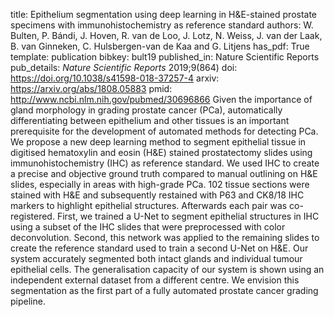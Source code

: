 title: Epithelium segmentation using deep learning in H&E-stained prostate specimens with immunohistochemistry as reference standard
authors: W. Bulten, P. Bándi, J. Hoven, R. van de Loo, J. Lotz, N. Weiss, J. van der Laak, B. van Ginneken, C. Hulsbergen-van de Kaa and G. Litjens
has_pdf: True
template: publication
bibkey: bult19
published_in: Nature Scientific Reports
pub_details: <i>Nature Scientific Reports</i> 2019;9(864)
doi: https://doi.org/10.1038/s41598-018-37257-4
arxiv: https://arxiv.org/abs/1808.05883
pmid: http://www.ncbi.nlm.nih.gov/pubmed/30696866
Given the importance of gland morphology in grading prostate cancer (PCa), automatically differentiating between epithelium and other tissues is an important prerequisite for the development of automated methods for detecting PCa. We propose a new deep learning method to segment epithelial tissue in digitised hematoxylin and eosin (H\&E) stained prostatectomy slides using immunohistochemistry (IHC) as reference standard. We used IHC to create a precise and objective ground truth compared to manual outlining on H&E slides, especially in areas with high-grade PCa. 102 tissue sections were stained with H&E and subsequently restained with P63 and CK8/18 IHC markers to highlight epithelial structures. Afterwards each pair was co-registered. First, we trained a U-Net to segment epithelial structures in IHC using a subset of the IHC slides that were preprocessed with color deconvolution. Second, this network was applied to the remaining slides to create the reference standard used to train a second U-Net on H\&E. Our system accurately segmented both intact glands and individual tumour epithelial cells. The generalisation capacity of our system is shown using an independent external dataset from a different centre. We envision this segmentation as the first part of a fully automated prostate cancer grading pipeline.

